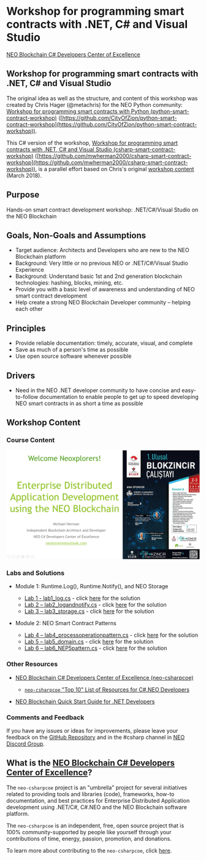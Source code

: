 # Workshop for programming smart contracts with .NET, C# and Visual Studio

[NEO Blockchain C# Developers Center of Excellence](https://github.com/mwherman2000/neo-csharpcoe/blob/master/README.md)

## Workshop for programming smart contracts with .NET, C# and Visual Studio

The original idea as well as the structure, and content of this workshop was created by Chris Hager (@metachris) for the NEO Python community: [Workshop for programming smart contracts with Python (python-smart-contract-workshop)](https://github.com/CityOfZion/python-smart-contract-workshop) ([https://github.com/CityOfZion/python-smart-contract-workshop](https://github.com/CityOfZion/python-smart-contract-workshop)).

This C# version of the workshop, [Workshop for programming smart contracts with .NET, C# and Visual Studio (csharp-smart-contract-workshop)](https://github.com/mwherman2000/csharp-smart-contract-workshop) ([https://github.com/mwherman2000/csharp-smart-contract-workshop](https://github.com/mwherman2000/csharp-smart-contract-workshop)), is a parallel effort based on Chris's original [workshop content](https://github.com/CityOfZion/python-smart-contract-workshop) (March 2018).

## Purpose

Hands-on smart contract development workshop: .NET/C#/Visual Studio on the NEO Blockchain

## Goals, Non-Goals and Assumptions

* Target audience: Architects and Developers who are new to the NEO Blockchain platform
* Background: Very little or no previous NEO or .NET/C#/Visual Studio Experience
* Background: Understand basic 1st and 2nd generation blockchain technologies: hashing, blocks, mining, etc.
* Provide you with a basic level of awareness and understanding of NEO smart contract development
* Help create a strong NEO Blockchain Developer community – helping each other

## Principles

* Provide reliable documentation: timely, accurate, visual, and complete
* Save as much of a person's time as possible
* Use open source software whenever possible

## Drivers

* Need in the NEO .NET developer community to have concise and easy-to-follow documentation to enable people to get up to speed developing NEO smart contracts in as short a time as possible

## Workshop Content

### Course Content

[![NEO Enterprise dApp Workshop-Ankara-2018-04-02](./Docs/NEO%20Enterprise%20dApp%20Workshop-Ankara-2018-04-02.png)](./Docs/NEO%20Enterprise%20dApp%20Workshop-Ankara-2018-04-02.pdf)

### Labs and Solutions

* Module 1: Runtime.Log(), Runtime.Notify(), and NEO Storage

    * [Lab 1 - lab1_log.cs](./csharp-examples/lab1_log/lab1_log.cs) - click [here](./csharp-examples/lab1_log/lab1_log.cs) for the solution
    * [Lab 2 – lab2_logandnotify.cs](./csharp-examples/lab2_logandnotify/lab2_logandnotify.cs) - click [here](./csharp-examples/lab2_logandnotify/lab2_logandnotify.cs) for the solution
    * [Lab 3 – lab3_storage.cs](./csharp-examples/lab3_storage/lab3_storage.cs) - click [here](./csharp-examples/lab3_storage/lab3_storage.cs) for the solution

* Module 2: NEO Smart Contract Patterns

   * [Lab 4 – lab4_processoperationpattern.cs](./csharp-examples/lab4_processoperationpattern/lab4_processoperationpattern.cs) - click [here](./csharp-examples/lab4_processoperationpattern/lab4_processoperationpattern.cs) for the solution
   * [Lab 5 – lab5_domain.cs](./csharp-examples/lab5_domain/lab5_domain.cs) - click [here](./csharp-examples/lab5_domain/lab5_domain.cs) for the solution
   * [Lab 6 – lab6_NEP5pattern.cs](./csharp-examples/lab6_NEP5pattern/lab6_NEP5pattern.cs) - click [here](./csharp-examples/lab6_NEP5pattern/lab6_NEP5pattern.cs) for the solution


### Other Resources

* [NEO Blockchain C# Developers Center of Excellence (neo-csharpcoe)](https://github.com/mwherman2000/neo-csharpcoe/blob/master/README.md)
   * [`neo-csharpcoe` "Top 10" List of Resources for C#.NEO Developers](https://github.com/mwherman2000/neo-csharpcoe/blob/master/README.md#neo-csharpcoe-top-10-list-of-resources-for-cneo-developers)

* [NEO Blockchain Quick Start Guide for .NET Developers](https://github.com/mwherman2000/neo-dotnetquickstart/blob/master/README.md)

### Comments and Feedback

If you have any issues or ideas for improvements, please leave your feedback on the [GitHub Repository](https://github.com/mwherman2000/csharp-smart-contract-workshop) and in the #csharp channel in [NEO Discord Group](https://discord.gg/R8v48YA).


## What is the [NEO Blockchain C# Developers Center of Excellence](https://github.com/mwherman2000/neo-csharpcoe/blob/master/README.md)?

The `neo-csharpcoe` project is an "umbrella" project for several initiatives related to providing tools and libraries (code), frameworks, how-to documentation, and best practices for Enterprise Distributed Application development using .NET/C#, C#.NEO and the NEO Blockchain software platform.

The `neo-csharpcoe` is an independent, free, open source project that is 100% community-supported by people like yourself through your contributions of time, energy, passion, promotion, and donations.

To learn more about contributing to the `neo-csharpcoe`, click [here](https://github.com/mwherman2000/neo-csharpcoe/blob/master/CONTRIBUTE.md).